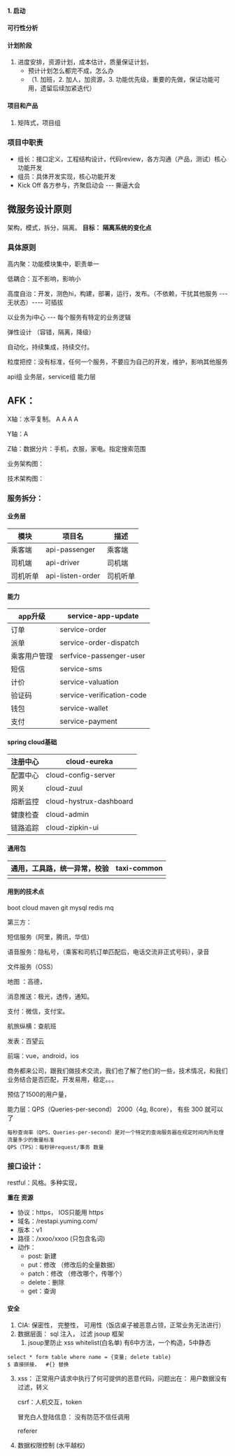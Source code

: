 

#### 1. 启动

#### 可行性分析

#### 计划阶段

1. 进度安排，资源计划，成本估计，质量保证计划，
   - 预计计划怎么都完不成，怎么办
   - （1. 加班，2. 加人，加资源，3. 功能优先级，重要的先做，保证功能可用，遗留后续加紧迭代）

#### 项目和产品

1. 矩阵式，项目组



### 项目中职责

- 组长：接口定义，工程结构设计，代码review，各方沟通（产品，测试）核心功能开发
- 组员：具体开发实现，核心功能开发
- Kick Off 各方参与，齐聚启动会 --- 撕逼大会





## 微服务设计原则

架构，模式，拆分，隔离。  **目标：** **隔离系统的变化点**

### 具体原则

高内聚：功能模块集中，职责单一

低耦合：互不影响，影响小

高度自治：开发，测色hi，构建，部署，运行，发布。（不依赖，干扰其他服务 --- 无状态）---- 可插拔

以业务为i中心 --- 每个服务有特定的业务逻辑

弹性设计 （容错，隔离，降级）

自动化，持续集成，持续交付。

粒度把控：没有标准，任何一个服务，不要应为自己的开发，维护，影响其他服务

api组 业务层，service组 能力层

## AFK：

X轴：水平复制。 A A A A

Y轴：A

Z轴：数据分片：手机，衣服，家电。指定搜索范围



业务架构图：

技术架构图：

### 服务拆分：

#### 业务层

| 模块     | 项目名           | 描述     |
| -------- | ---------------- | -------- |
| 乘客端   | api-passenger    | 乘客端   |
| 司机端   | api-driver       | 司机端   |
| 司机听单 | api-listen-order | 司机听单 |



#### 能力

| app升级      | service-app-update        |
| ------------ | ------------------------- |
| 订单         | service-order             |
| 派单         | service-order-dispatch    |
| 乘客用户管理 | serfvice-passenger-user   |
| 短信         | service-sms               |
| 计价         | service-valuation         |
| 验证码       | service-verification-code |
| 钱包         | service-wallet            |
| 支付         | service-payment           |



#### spring cloud基础

| 注册中心 | cloud-eureka            |
| -------- | ----------------------- |
| 配置中心 | cloud-config-server     |
| 网关     | cloud-zuul              |
| 熔断监控 | cloud-hystrux-dashboard |
| 健康检查 | cloud-admin             |
| 链路追踪 | cloud-zipkin-ui         |



#### 通用包

| 通用，工具路，统一异常，校验 | taxi-common |
| ---------------------------- | ----------- |
|                              |             |



#### 用到的技术点

boot cloud maven git mysql redis mq

第三方：

短信服务（阿里，腾讯，华信）

语音服务：隐私号，（乘客和司机订单匹配后，电话交流非正式号码），录音

文件服务（OSS）

地图 ：高德，

消息推送：极光，透传，通知。

支付：微信，支付宝。

航旅纵横：查航班

发表：百望云

前端：vue，android，ios

商务都来公司，跟我们做技术交流，我们也了解了他们的一些，技术情况，和我们业务结合是否匹配，开发易用，稳定。。。

预估了1500的用户量，

能力层：QPS（Queries-per-second） 2000（4g, 8core）， 有些 300 就可以了

```
每秒查询率（QPS，Queries-per-second）是对一个特定的查询服务器在规定时间内所处理流量多少的衡量标准
QPS（TPS）：每秒钟request/事务 数量
```



### 接口设计：

restful：风格。多种实现，

**重在 资源** 

- 协议：https， IOS只能用 https
- 域名：/restapi.yuming.com/
- 版本：v1
- 路径：/xxoo/xxoo (只包含名词)
- 动作：
  - post:  新建
  - put：修改 （修改后的全量数据）
  - patch：修改 （修改哪个，传哪个）
  - delete：删除
  - get：查询

#### 安全

1. CIA: 保密性， 完整性， 可用性（饭店桌子被恶意占领，正常业务无法进行）
2. 数据层面： sql 注入， 过滤 jsoup 框架
   1. jsoup里防止 xss  whitelist(白名单) 有6中方法，一个构造，5中静态

```
select * form table where name = {变量; delete table}
$ 直接拼接，  #{} 替换
```

3. xss： 正常用户请求中执行了何可提供的恶意代码，问题出在： 用户数据没有过滤，转义

   csrf：人机交互，token

   冒充白人登陆信息： 没有防范不信任调用

   referer

4. 数据权限控制 (水平越权)































